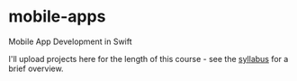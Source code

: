 # mobile-apps
Mobile App Development in Swift

I'll upload projects here for the length of this course - see the [syllabus](https://github.com/sethbaird01/mobile-apps/files/9561284/Syllabus.docx) for a brief overview.
